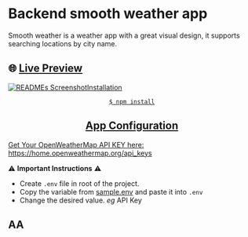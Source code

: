 # Backend smooth weather app
Smooth weather is a weather app with a great visual design, it supports searching locations by city name.

## 🌐 <a href="https://jkalbasri.github.io/weather-app/" target="blank" align="center"> Live Preview </a>


<a href="https://jkalbasri.github.io/weather-app/" target="blank" align="center">
  <picture>
    <source media="(prefers-color-scheme: dark)" srcset="./preview.png">
    <img alt="READMEs Screenshot" src="./preview.png>
  </picture>
</a>

## Installation

```
$ npm install
```

## App Configuration

Get Your OpenWeatherMap API KEY here: https://home.openweathermap.org/api_keys

⚠️ **Important Instructions** ⚠️

- Create `.env` file in root of the project.
- Copy the variable from [sample.env](https://github.com/jkalbasri/backend--weather-app/blob/main/sample.env) and paste it into `.env`
- Change the desired value. _eg_ API Key

## AA 


